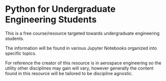 # Python for Undergraduate Engineering Students 
This is a free course/resource targeted towards undergraduate engineering students. 

The information will be found in various Jupyter Notebooks organized into specific topics.

For reference the creator of this resource is in aerospace engineering so the utility other disciplines may gain will vary, however generally the content found in this resource will be tailored to be discipline agnostic. 
